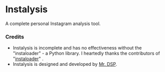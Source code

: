 # Instalysis
A complete personal Instagram analysis tool.

### Credits

* Instalysis is incomplete and has no effectiveness without the "instaloader" - a Python library.
  I heartedly thanks the contributors of "[instaloader](https://github.com/instaloader/instaloader)" .
* Instalysis is designed and developed by [Mr. DSP](https://github.com/AhamDSPatel).
